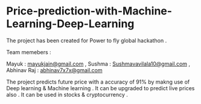 # Price-prediction-with-Machine-Learning-Deep-Learning

The project has been created for Power to fly global hackathon .

Team memebers :

Mayuk : mayukjain@gmail.com , Sushma : Sushmavavilala10@gmail.com , Abhinav Raj : abhinav7x7x@gmail.com

The project predicts future price with a accuracy of 91% by makng use of Deep learning & Machine learning .
It can be upgraded to predict live prices also .
It can be used in stocks & cryptocurrency .
